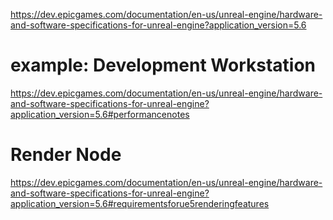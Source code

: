 https://dev.epicgames.com/documentation/en-us/unreal-engine/hardware-and-software-specifications-for-unreal-engine?application_version=5.6

# example: Development Workstation
https://dev.epicgames.com/documentation/en-us/unreal-engine/hardware-and-software-specifications-for-unreal-engine?application_version=5.6#performancenotes

# Render Node
https://dev.epicgames.com/documentation/en-us/unreal-engine/hardware-and-software-specifications-for-unreal-engine?application_version=5.6#requirementsforue5renderingfeatures
